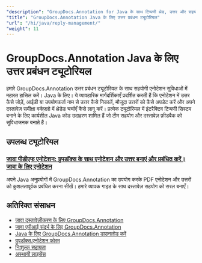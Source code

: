 ```yaml
---
"description": "GroupDocs.Annotation for Java के साथ टिप्पणी थ्रेड, उत्तर और सहयोगात्मक चर्चाओं को क्रियान्वित करने के लिए चरण-दर-चरण ट्यूटोरियल।"
"title": "GroupDocs.Annotation Java के लिए उत्तर प्रबंधन ट्यूटोरियल"
"url": "/hi/java/reply-management/"
"weight": 11
---
```


# GroupDocs.Annotation Java के लिए उत्तर प्रबंधन ट्यूटोरियल

हमारे GroupDocs.Annotation उत्तर प्रबंधन ट्यूटोरियल के साथ सहयोगी एनोटेशन सुविधाओं में महारत हासिल करें। Java के लिए। ये व्यावहारिक मार्गदर्शिकाएँ प्रदर्शित करती हैं कि एनोटेशन में उत्तर कैसे जोड़ें, आईडी या उपयोगकर्ता नाम से उत्तर कैसे निकालें, मौजूदा उत्तरों को कैसे अपडेट करें और अपने दस्तावेज़ समीक्षा वर्कफ़्लो में थ्रेडेड चर्चाएँ कैसे लागू करें। प्रत्येक ट्यूटोरियल में इंटरैक्टिव टिप्पणी सिस्टम बनाने के लिए कार्यशील Java कोड उदाहरण शामिल हैं जो टीम सहयोग और दस्तावेज़ फ़ीडबैक को सुविधाजनक बनाते हैं।

## उपलब्ध ट्यूटोरियल

### [जावा पीडीएफ एनोटेशन: ग्रुपडॉक्स के साथ एनोटेशन और उत्तर बनाएं और प्रबंधित करें। जावा के लिए एनोटेशन](./java-annotator-groupdocs-pdf-annotations-replies/)
अपने Java अनुप्रयोगों में GroupDocs.Annotation का उपयोग करके PDF एनोटेशन और उत्तरों को कुशलतापूर्वक प्रबंधित करना सीखें। हमारे व्यापक गाइड के साथ दस्तावेज़ सहयोग को सरल बनाएँ।

## अतिरिक्त संसाधन

- [जावा दस्तावेज़ीकरण के लिए GroupDocs.Annotation](https://docs.groupdocs.com/annotation/java/)
- [जावा एपीआई संदर्भ के लिए GroupDocs.Annotation](https://reference.groupdocs.com/annotation/java/)
- [Java के लिए GroupDocs.Annotation डाउनलोड करें](https://releases.groupdocs.com/annotation/java/)
- [ग्रुपडॉक्स.एनोटेशन फोरम](https://forum.groupdocs.com/c/annotation)
- [निःशुल्क सहायता](https://forum.groupdocs.com/)
- [अस्थायी लाइसेंस](https://purchase.groupdocs.com/temporary-license/)